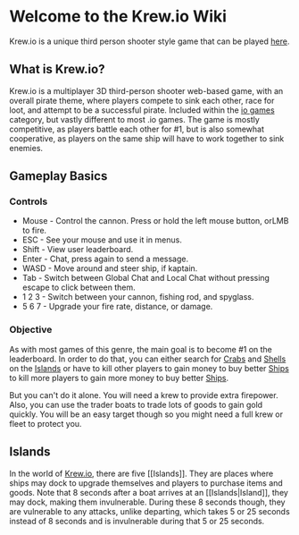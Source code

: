 # Welcome to the Krew.io Wiki
Krew.io is a unique third person shooter style game that can be played [here](https://krew.io).

## What is Krew.io?
Krew.io is a multiplayer 3D third-person shooter web-based game, with an overall pirate theme, where players compete to sink each other, race for loot, and attempt to be a successful pirate. Included within the [io games](https://iogames.space) category, but vastly different to most .io games. The game is mostly competitive, as players battle each other for #1, but is also somewhat cooperative, as players on the same ship will have to work together to sink enemies.

## Gameplay Basics

### Controls
* Mouse -  Control the cannon. Press or hold the left mouse button, orLMB to fire.
* ESC - See your mouse and use it in menus.
* Shift - View user leaderboard.
* Enter - Chat, press again to send a message.
* WASD - Move around and steer ship, if kaptain.
* Tab - Switch between Global Chat and Local Chat without pressing escape to click between them.
* 1 2 3 - Switch between your cannon, fishing rod, and spyglass.
* 5 6 7 - Upgrade your fire rate, distance, or damage.

### Objective
As with most games of this genre, the main goal is to become #1 on the leaderboard. In order to do that, you can either search for [Crabs](/crabs.md) and [Shells](/shells.md) on the [Islands](/gameplay/islands.md) or have to kill other players to gain money to buy better [Ships](/gameplay/ships.md) to kill more players to gain more money to buy better [Ships](/gameplay/ships.md).

But you can't do it alone. You will need a krew to provide extra firepower. Also, you can use the trader boats to trade lots of goods to gain gold quickly. You will be an easy target though so you might need a full krew or fleet to protect you. 

## Islands
In the world of [Krew.io](https://krew.io), there are five [[Islands]]. They are places where ships may dock to upgrade themselves and players to purchase items and goods. Note that 8 seconds after a boat arrives at an [[Islands|Island]], they may dock, making them invulnerable. During these 8 seconds though, they are vulnerable to any attacks, unlike departing, which takes 5 or 25 seconds instead of 8 seconds and is invulnerable during that 5 or 25 seconds.
